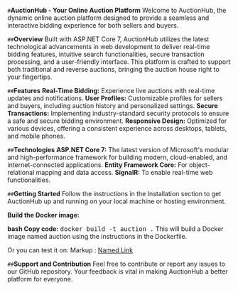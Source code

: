 `#`**AuctionHub - Your Online Auction Platform**
Welcome to AuctionHub, the dynamic online auction platform designed to provide a seamless and interactive bidding experience for both sellers and buyers.

`##`**Overview**
Built with ASP.NET Core 7, AuctionHub utilizes the latest technological advancements in web development to deliver real-time bidding features, intuitive search functionalities, secure transaction processing, and a user-friendly interface. This platform is crafted to support both traditional and reverse auctions, bringing the auction house right to your fingertips.

`##`**Features**
**Real-Time Bidding:** Experience live auctions with real-time updates and notifications.
**User Profiles:** Customizable profiles for sellers and buyers, including auction history and personalized settings.
**Secure Transactions:** Implementing industry-standard security protocols to ensure a safe and secure bidding environment.
**Responsive Design:** Optimized for various devices, offering a consistent experience across desktops, tablets, and mobile phones.

`##`**Technologies**
**ASP.NET Core 7:** The latest version of Microsoft's modular and high-performance framework for building modern, cloud-enabled, and internet-connected applications.
**Entity Framework Core:** For object-relational mapping and data access.
**SignalR:** To enable real-time web functionalities.

`##`**Getting Started**
Follow the instructions in the Installation section to get AuctionHub up and running on your local machine or hosting environment.

**Build the Docker image:**

**bash Copy code:**  <kbd>docker build -t auction .</kbd>
This will build a Docker image named auction using the instructions in the Dockerfile.

Or you can test it on: Markup :  [Named Link](https://auction.bytes-exchange.com/ "Auction")

`##`**Support and Contribution**
Feel free to contribute or report any issues to our GitHub repository. Your feedback is vital in making AuctionHub a better platform for everyone.
